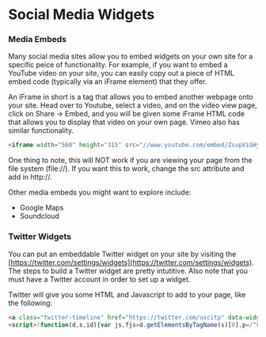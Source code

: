 Social Media Widgets
====================

### Media Embeds

Many social media sites allow you to embed widgets on your own site for a specific peice of functionality. For example, if you want to embed a YouTube video on your site, you can easily copy out a piece of HTML embed code (typically via an iFrame element) that they offer. 

An iFrame in short is a tag that allows you to embed another webpage onto your site. Head over to Youtube, select a video, and on the video view page, click on Share -> Embed, and you will be given some iFrame HTML code that allows you to display that video on your own page. Vimeo also has similar functionality.

```html
<iframe width="560" height="315" src="//www.youtube.com/embed/ZsupViGHy_0" frameborder="0" allowfullscreen></iframe>
```

One thing to note, this will NOT work if you are viewing your page from the file system (file://). If you want this to work, change the src attribute and add in http://.

Other media embeds you might want to explore include:

* Google Maps
* Soundcloud

### Twitter Widgets

You can put an embeddable Twitter widget on your site by visiting the [https://twitter.com/settings/widgets](https://twitter.com/settings/widgets). The steps to build a Twitter widget are pretty intutitive. Also note that you must have a Twitter account in order to set up a widget.

Twitter will give you some HTML and Javascript to add to your page, like the following:

```html
<a class="twitter-timeline" href="https://twitter.com/uscitp" data-widget-id="407342245495336961">Tweets by @uscitp</a>
<script>!function(d,s,id){var js,fjs=d.getElementsByTagName(s)[0],p=/^http:/.test(d.location)?'http':'https';if(!d.getElementById(id)){js=d.createElement(s);js.id=id;js.src=p+"://platform.twitter.com/widgets.js";fjs.parentNode.insertBefore(js,fjs);}}(document,"script","twitter-wjs");</script>
```
